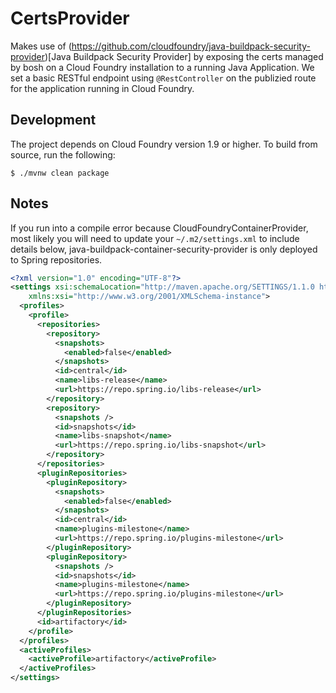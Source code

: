 # CertsProvider

Makes use of (https://github.com/cloudfoundry/java-buildpack-security-provider)[Java Buildpack Security Provider] by exposing the certs managed by bosh on a Cloud Foundry installation to a running Java Application. We set a basic RESTful endpoint using `@RestController` on the publizied route for the application running in Cloud Foundry.

## Development
The project depends on Cloud Foundry version 1.9 or higher. To build from source, run the following:
```
$ ./mvnw clean package
```

## Notes
If you run into a compile error because CloudFoundryContainerProvider, most likely you will need to update your `~/.m2/settings.xml` to include details below, java-buildpack-container-security-provider is only deployed to Spring repositories.

```xml
<?xml version="1.0" encoding="UTF-8"?>
<settings xsi:schemaLocation="http://maven.apache.org/SETTINGS/1.1.0 http://maven.apache.org/xsd/settings-1.1.0.xsd" xmlns="http://maven.apache.org/SETTINGS/1.1.0"
    xmlns:xsi="http://www.w3.org/2001/XMLSchema-instance">
  <profiles>
    <profile>
      <repositories>
        <repository>
          <snapshots>
            <enabled>false</enabled>
          </snapshots>
          <id>central</id>
          <name>libs-release</name>
          <url>https://repo.spring.io/libs-release</url>
        </repository>
        <repository>
          <snapshots />
          <id>snapshots</id>
          <name>libs-snapshot</name>
          <url>https://repo.spring.io/libs-snapshot</url>
        </repository>
      </repositories>
      <pluginRepositories>
        <pluginRepository>
          <snapshots>
            <enabled>false</enabled>
          </snapshots>
          <id>central</id>
          <name>plugins-milestone</name>
          <url>https://repo.spring.io/plugins-milestone</url>
        </pluginRepository>
        <pluginRepository>
          <snapshots />
          <id>snapshots</id>
          <name>plugins-milestone</name>
          <url>https://repo.spring.io/plugins-milestone</url>
        </pluginRepository>
      </pluginRepositories>
      <id>artifactory</id>
    </profile>
  </profiles>
  <activeProfiles>
    <activeProfile>artifactory</activeProfile>
  </activeProfiles>
</settings>
```
